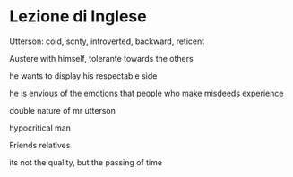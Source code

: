# Lezione di Inglese

Utterson: cold, scnty, introverted, backward, reticent

Austere with himself, tolerante towards the others

he wants to display his respectable side


he is envious of the emotions that people who make misdeeds experience


double nature of mr utterson

hypocritical man

Friends relatives

its not the quality, but the passing of time
<!--stackedit_data:
eyJoaXN0b3J5IjpbLTI0MzcxMzA2MSwtMTI2MzY5NTIxNl19
-->
